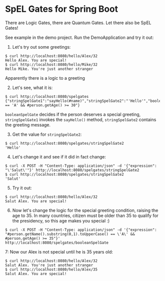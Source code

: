 # SpEL Gates for Spring Boot
There are Logic Gates, there are Quantum Gates. Let there also be SpEL Gates!

See example in the demo project. Run the DemoApplication and try it out:

1. Let's try out some greetings:
```
$ curl http://localhost:8080/hello/Alex/32
Hello Alex. You are special!
$ curl http://localhost:8080/hello/Mike/32
Hello Mike. You're just another stranger
```
Apparently there is a logic to a greeting

2. Let's see, what it is:
```
$ curl http://localhost:8080/spelgates
{"stringSpelGate1":"sayHello(#name)","stringSpelGate2":"'Hello'","booleanSpelGate":"#person.getName().substring(0,1).toUpperCase() == 'A' && #person.getAge() >= 30"}
```
`booleanSpelGate` decides if the person deserves a special greeting, `stringSpelGate1` invokes the `sayHello()` method, `stringSpelGate2` contains the greeting message.

3. Get the value for `stringSpelGate2`:
```
$ curl http://localhost:8080/spelgates/stringSpelGate2
'Hello'
```

4. Let's change it and see if it did in fact change:
```
$ curl -X POST -H "Content-Type: application/json" -d '{"expression": "\'Salut\'"}' http://localhost:8080/spelgates/stringSpelGate2
$ curl http://localhost:8080/spelgates/stringSpelGate2
'Salut'
```
5. Try it out:
```
$ curl http://localhost:8080/hello/Alex/32
Salut Alex. You are special!
```
6. Now let's change the logic for the special greeting condition, raising the age to 35. In many countries, citizen must be older than 35 to qualify for the presidency, so this age makes you special :)
```
$ curl -X POST -H "Content-Type: application/json" -d '{"expression": "#person.getName().substring(0,1).toUpperCase() == \'A\' && #person.getAge() >= 35"}' http://localhost:8080/spelgates/booleanSpelGate
```

7: Now our Alex is not special until he is 35 years old:
```
$ curl http://localhost:8080/hello/Alex/32
Salut Alex. You're just another stranger
$ curl http://localhost:8080/hello/Alex/35
Salut Alex. You are special!
```
